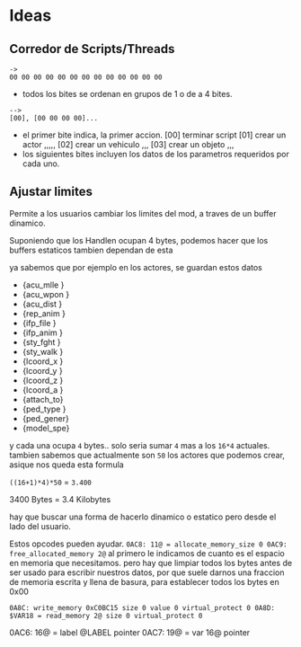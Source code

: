 # Ideas

## Corredor de Scripts/Threads

```
->
00 00 00 00 00 00 00 00 00 00 00 00 00
```
- todos los bites se ordenan en grupos de 1 o de a 4 bites.
```
-->
[00], [00 00 00 00]...
```
- el primer bite indica, la primer accion.
  [00] terminar script
  [01] crear un actor
  	<tipo>,<modelo>,<x>,<y>,<z>,<a>
  [02] crear un vehiculo
  	<modelo>,<x>,<y>,<z>
  [03] crear un objeto
  	<modelo>,<x>,<y>,<z>
- los siguientes bites incluyen los datos de los parametros requeridos por cada uno.

## Ajustar limites

Permite a los usuarios cambiar los limites del mod, a traves de un buffer dinamico.

Suponiendo que los Handlen ocupan 4 bytes, podemos hacer que los buffers estaticos tambien dependan de esta

ya sabemos que por ejemplo en los actores, se guardan estos datos

* {acu_mlle }
* {acu_wpon }
* {acu_dist }
* {rep_anim }
* {ifp_file }
* {ifp_anim }
* {sty_fght }
* {sty_walk }
* {lcoord_x }
* {lcoord_y }
* {lcoord_z }
* {lcoord_a }
* {attach_to}
* {ped_type }
* {ped_gener}
* {model_spe}

y cada una ocupa `4` bytes.. solo seria sumar `4` mas a los `16*4` actuales.
tambien sabemos que actualmente son `50` los actores que podemos crear, asique nos queda esta formula

`((16+1)*4)*50` = `3.400`

3400 Bytes = 3.4 Kilobytes

hay que buscar una forma de hacerlo dinamico o estatico pero desde el lado del usuario.

Estos opcodes pueden ayudar.
``
0AC8: 11@ = allocate_memory_size 0
0AC9: free_allocated_memory 2@
``
al primero le indicamos de cuanto es el espacio en memoria que necesitamos.
pero hay que limpiar todos los bytes antes de ser usado para escribir nuestros datos, por que suele
darnos una fraccion de memoria escrita y llena de basura, para establecer todos los bytes en 0x00

``
0A8C: write_memory 0xC0BC15 size 0 value 0 virtual_protect 0
0A8D: $VAR18 = read_memory 2@ size 0 virtual_protect 0
``

0AC6: 16@ = label @LABEL pointer
0AC7: 19@ = var 16@ pointer

